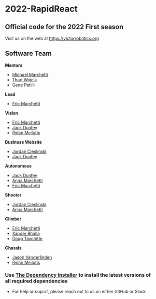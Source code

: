 # 2022-RapidReact
## Official code for the 2022 First season

Visit us on the web at https://victorrobotics.org

## Software Team

**Mentors**
* [Michael Marchetti](https://github.com/mmarchetti)
* [Thad Wojcik](https://github.com/thadwojcik)
* Gene Petilli

**Lead**
* [Eric Marchetti](https://github.com/Eric-Marchetti)

**Vision**
* [Eric Marchetti](https://github.com/Eric-Marchetti)
* [Jack Dunfey](https://github.com/pyjshtml)
* [Rylan Meilutis](https://github.com/rylan-meilutis)

**Business Website**
* [Jordan Cieslinski](https://github.com/JordanCieslinski)
* [Jack Dunfey](https://github.com/pyjshtml)

**Autonomous**
* [Jack Dunfey](https://github.com/pyjshtml)
* [Anna Marchetti](https://github.com/Anna-Marchetti)
* [Eric Marchetti](https://github.com/Eric-Marchetti)

**Shooter**
* [Jordan Cieslinski](https://github.com/JordanCieslinski)
* [Anna Marchetti](https://github.com/Anna-Marchetti)

**Climber**
* [Eric Marchetti](https://github.com/Eric-Marchetti)
* [Xander Bhalla](https://github.com/MathNerd28)
* [Doug Tavolette](https://github.com/Doug-Tavolette)

**Chassis**
* [Jason Vanderlinden](https://github.com/Jason-VL)
* [Rylan Meilutis](https://github.com/rylan-meilutis)



### Use [The Dependency Installer](https://rylanswebdav.cf/Team1559%20Stuff/Team-1559-Dependency-Installer.exe) to install the latest versions of all required dependencies
- For help or suport, please reach out to us on either GitHub or Slack
